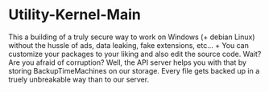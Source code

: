 # Utility-Kernel-Main
This a building of a truly secure way to work on Windows (+ debian Linux) without the hussle of ads, data leaking, fake extensions, etc... + You can customize your packages to your liking and also edit the source code. Wait? Are you afraid of corruption? Well, the API server helps you with that by storing BackupTimeMachines on our storage. Every file gets backed up in a truely unbreakable way than to our server.

